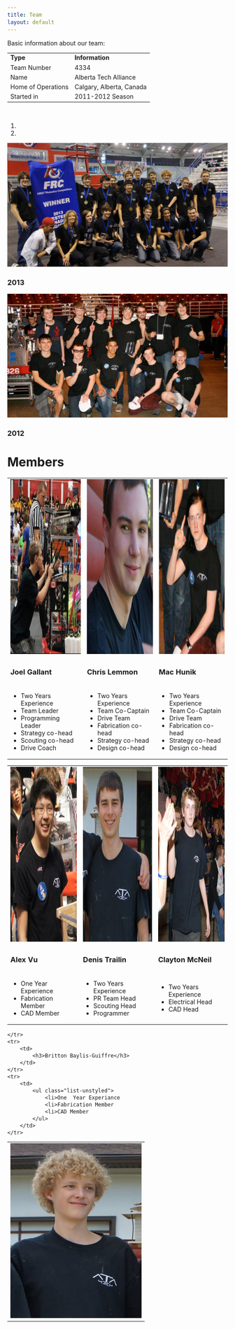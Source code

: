 ```yaml
---
title: Team
layout: default
---
```


Basic information about our team:
<table width="100%" class="table-bordered">
    <tr>
        <td><b>Type</b></td>
        <td><b>Information</b></td>
    </tr>
    <tr>
        <td>Team Number</td>
        <td>4334</td>
    </tr>
    <tr>
        <td>Name</td>
        <td>Alberta Tech Alliance</td>
    </tr>
    <tr>
        <td>Home of Operations</td>
        <td>Calgary, Alberta, Canada</td>
    </tr>
    <tr>
        <td>Started in</td>
        <td>2011-2012 Season</td>
    </tr>
</table>

<br />

<div id="carousel" class="carousel slide">
    <ol class="carousel-indicators">
        <li data-target="#carousel" data-slide-to="0" class="active"></li>
        <li data-target="#carousel" data-slide-to="1" class="active"></li>
    </ol>
    <div class="carousel-inner">
        <div class="item active">
            <img src="/img/2013-team.jpg" alt="Image not found!">
            <div class="carousel-caption">
                <h3>2013</h3>
            </div>
        </div>
        <div class="item">
            <img src="/img/2012-team.jpg" alt="Image not found!">
            <div class="carousel-caption">
                <h3>2012</h3>
            </div>
        </div>
    </div>
    <a class="left carousel-control" href="#carousel" data-slide="prev">
        <span class="glyphicon glyphicon-chevron-left"></span>
    </a>
    <a class="right carousel-control" href="#carousel" data-slide="next">
        <span class="glyphicon glyphicon-chevron-right"></span>
    </a>
</div>


# Members

<table>
    <tr>
        <td>
            <img style="height:400px;width:300px;" src="/members/joel-gallant.jpeg" alt="Joel Gallant" class="img-rounded">
        </td>
        <td>
            <img style="height:400px;width:300px;" src="/members/chris-lemmon.png" alt="Chris Lemmon" class="img-rounded">
        </td>
        <td>
            <img style="height:400px;width:300px;" src="/members/mac-hunik.jpg" alt="Mac Hunik" class="img-rounded">
        </td>
    </tr>
    <tr>
        <td>
            <h3>Joel Gallant</h3>
        </td>
        <td>
            <h3>Chris Lemmon</h3>
        </td>
        <td>
            <h3>Mac Hunik</h3>
        </td>
    </tr>
    <tr>
        <td>
            <ul class="list-unstyled">
                <li>Two Years Experience
                <li>Team Leader
                <li>Programming Leader
                <li>Strategy co-head
                <li>Scouting co-head
                <li>Drive Coach
            </ul>
        </td>
        <td>
            <ul class="list-unstyled">
                <li>Two Years Experience
                <li>Team Co-Captain
                <li>Drive Team
                <li>Fabrication co-head
                <li>Strategy co-head
                <li>Design co-head
            </ul>
        </td>
        <td>
            <ul class="list-unstyled">
                <li>Two Years Experience
                <li>Team Co-Captain
                <li>Drive Team
                <li>Fabrication co-head
                <li>Strategy co-head
                <li>Design co-head
            </ul>
        </td>
    </tr>
</table>

<table>
    <tr>
        <td>
            <img style="height:400px;width:300px;" src="/members/alex-vu.jpg" alt="Alex Vu" class="img-rounded">
        </td>
		<td>
            <img style="height:400px;width:300px;" src="/members/denis-trailin.jpg" alt="Denis Trailin" class="img-rounded">
        </td>
		<td>
            <img style="height:400px;width:300px;" src="/members/clayton-mcneil.jpg" alt="Clayton McNeil" class="img-rounded">
        </td>
    </tr>
    </tr>
    <tr>
        <td>
            <h3>Alex Vu</h3>
        </td>
        <td>
            <h3>Denis Trailin</h3>
        </td>
        <td>
            <h3>Clayton McNeil</h3>
        </td>
    </tr>
    </tr>
    <tr>
        <td>
            <ul class="list-unstyled">
                <li>One Year Experience
                <li>Fabrication Member
                <li>CAD Member
            </ul>
        </td>
		<td>
            <ul class="list-unstyled">
                <li>Two Years Experience
                <li>PR Team Head
                <li>Scouting Head
                <li>Programmer
            </ul>
        </td>
		<td>
            <ul class="list-unstyled">
                <li>Two Years Experience
                <li>Electrical Head
                <li>CAD Head
            </ul>
        </td>
    </tr>
</table>

<table>
	<tr>
		<td>
			<img style="height:400px;width:300px;" src="/members/britton-baylis-giuffre.png" alt="Alex Vu" class="img-rounded">
		</td>

	</tr>
	<tr>
		<td>
			<h3>Britton Baylis-Guiffre</h3>
		</td>
	</tr>
	<tr>
		<td>
			<ul class="list-unstyled">
				<li>One  Year Experiance
				<li>Fabrication Member
				<li>CAD Member
			</ul>
		</td>
	</tr>
</table>
